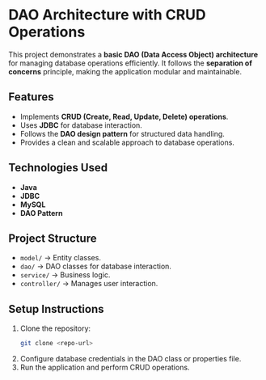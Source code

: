 
# DAO Architecture with CRUD Operations  

This project demonstrates a **basic DAO (Data Access Object) architecture** for managing database operations efficiently. It follows the **separation of concerns** principle, making the application modular and maintainable.  

## **Features**  
- Implements **CRUD (Create, Read, Update, Delete) operations**.  
- Uses **JDBC** for database interaction.  
- Follows the **DAO design pattern** for structured data handling.  
- Provides a clean and scalable approach to database operations.  

## **Technologies Used**  
- **Java**  
- **JDBC**  
- **MySQL**  
- **DAO Pattern**  

## **Project Structure**  
- `model/` → Entity classes.  
- `dao/` → DAO classes for database interaction.  
- `service/` → Business logic.  
- `controller/` → Manages user interaction.  

## **Setup Instructions**  
1. Clone the repository:  
   ```sh
   git clone <repo-url>
   ```  
2. Configure database credentials in the DAO class or properties file.  
3. Run the application and perform CRUD operations.  
